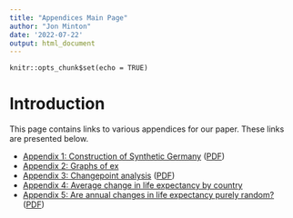 ```yaml
---
title: "Appendices Main Page"
author: "Jon Minton"
date: '2022-07-22'
output: html_document
---
```


```{r setup, include=FALSE}
knitr::opts_chunk$set(echo = TRUE)
```

# Introduction

This page contains links to various appendices for our paper. These links are presented below. 

- [Appendix 1: Construction of Synthetic Germany](https://htmlpreview.github.io?https://raw.githubusercontent.com/JonMinton/change-in-ex/main/appendices/synthetic_germany_approach.html) ([PDF](https://github.com/JonMinton/change-in-ex/raw/main/appendices/synthetic_germany_approach.pdf))
- [Appendix 2: Graphs of ex](https://htmlpreview.github.io?https://raw.githubusercontent.com/JonMinton/change-in-ex/main/appendices/life_expectancy_trends.html)
- [Appendix 3: Changepoint analysis](https://htmlpreview.github.io?https://raw.githubusercontent.com/JonMinton/change-in-ex/main/appendices/changepoint_methods.html) ([PDF](https://github.com/JonMinton/change-in-ex/raw/main/appendices/changepoint_methods.pdf))
- [Appendix 4: Average change in life expectancy by country]()
- [Appendix 5: Are annual changes in life expectancy purely random?]() ([PDF](https://github.com/JonMinton/change-in-ex/raw/main/appendices/time_series_models.pdf))
